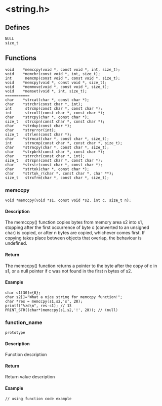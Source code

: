 # <string.h>

## Defines
```
NULL
size_t
```
## Functions
```
void    *memccpy(void *, const void *, int, size_t);
void    *memchr(const void *, int, size_t);
int      memcmp(const void *, const void *, size_t);
void    *memcpy(void *, const void *, size_t);
void    *memmove(void *, const void *, size_t);
void    *memset(void *, int, size_t);
===========
char    *strcat(char *, const char *);
char    *strchr(const char *, int);
int      strcmp(const char *, const char *);
int      strcoll(const char *, const char *);
char    *strcpy(char *, const char *);
size_t   strcspn(const char *, const char *);
char    *strdup(const char *);
char    *strerror(int);
size_t   strlen(const char *);
char    *strncat(char *, const char *, size_t);
int      strncmp(const char *, const char *, size_t);
char    *strncpy(char *, const char *, size_t);
char    *strpbrk(const char *, const char *);
char    *strrchr(const char *, int);
size_t   strspn(const char *, const char *);
char    *strstr(const char *, const char *);
char    *strtok(char *, const char *);
char    *strtok_r(char *, const char *, char **);
size_t   strxfrm(char *, const char *, size_t);

```
### memccpy
`void *memccpy(void *s1, const void *s2, int c, size_t n);`
#### Description
The memccpy() function copies bytes from memory area s2 into s1, stopping after the first occurrence of byte c (converted to an unsigned char) is copied, or after n bytes are copied, whichever comes first. If copying takes place between objects that overlap, the behaviour is undefined.
#### Return
The memccpy() function returns a pointer to the byte after the copy of c in s1, or a null pointer if c was not found in the first n bytes of s2.
#### Example
```
char s1[30]={0};
char s2[]="What a nice string for memccpy function!";
char *res = memccpy(s1,s2,'s', 20);
printf("%zd\n", res-s1); // 13
PRINT_STR((char*)memccpy(s1,s2,'!', 20)); // (null)
```

### function_name
`prototype`
#### Description
Function description
#### Return
Return value description
#### Example
```
// using function code example
```
